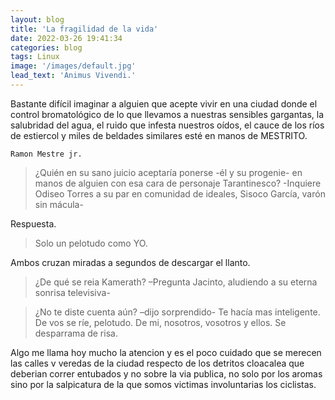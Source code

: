 ```yaml
---
layout: blog
title: 'La fragilidad de la vida'
date: 2022-03-26 19:41:34
categories: blog
tags: Linux
image: '/images/default.jpg'
lead_text: 'Animus Vivendi.'
---
```


Bastante difícil imaginar a alguien que acepte vivir en una ciudad donde el control bromatológico de lo que llevamos a nuestras sensibles gargantas, la salubridad del agua, el ruido que infesta nuestros oídos, el cauce de los ríos de estiercol y miles de beldades similares esté en manos de MESTRITO.

```Ramon Mestre jr. ```

> ¿Quién en su sano juicio aceptaría ponerse -él y su progenie- en manos de alguien con esa cara de personaje Tarantinesco? -Inquiere Odiseo Torres a su par en comunidad de ideales, Sisoco García, varón sin mácula-

Respuesta. 

> Solo un pelotudo como YO.

Ambos cruzan miradas a segundos de descargar el llanto. 

> ¿De qué se reia Kamerath? –Pregunta Jacinto, aludiendo a su eterna sonrisa televisiva-

> ¿No te diste cuenta aún? –dijo sorprendido- Te hacía mas inteligente. De vos se ríe, pelotudo. De mi, nosotros, vosotros y ellos. Se desparrama de risa.

Algo me llama hoy mucho la atencion y es el poco cuidado que se merecen las calles v veredas de la ciudad respecto de los detritos cloacalea que deberian correr entubados y no sobre la via publica, no solo por los aromas sino por la salpicatura de la que somos victimas involuntarias los ciclistas.


